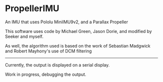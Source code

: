 PropellerIMU
============

An IMU that uses Pololu MiniIMU9v2, and a Parallax Propeller

This software uses code by Michael Green, Jason Dorie, and modified by Seeker and myself.

As well, the algorithm used is based on the work of Sebastian Madgwick and Robert Mayhony's use of DCM filtering

----------------------------------------------------------------------------------------------------------------

Currently, the output is displayed on a serial display. 

Work in progress, debugging the output.
